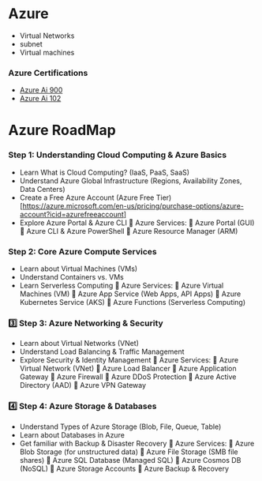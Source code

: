 # Azure

- Virtual Networks
- subnet
- Virtual machines




### Azure Certifications

- [Azure Ai 900](https://github.com/yaswanthteja/Azure_AI_900)
- [Azure Ai 102](https://github.com/yaswanthteja/Azure_AI_102)



# Azure RoadMap

### Step 1: Understanding Cloud Computing & Azure Basics
- Learn What is Cloud Computing? (IaaS, PaaS, SaaS)
- Understand Azure Global Infrastructure (Regions, Availability Zones, Data Centers)
- Create a Free Azure Account (Azure Free Tier)[https://azure.microsoft.com/en-us/pricing/purchase-options/azure-account?icid=azurefreeaccount]
- Explore Azure Portal & Azure CLI
📌 Azure Services:
🔹 Azure Portal (GUI)
🔹 Azure CLI & Azure PowerShell
🔹 Azure Resource Manager (ARM)

### Step 2: Core Azure Compute Services
- Learn about Virtual Machines (VMs)
- Understand Containers vs. VMs
- Learn Serverless Computing
📌 Azure Services:
🔹 Azure Virtual Machines (VM)
🔹 Azure App Service (Web Apps, API Apps)
🔹 Azure Kubernetes Service (AKS)
🔹 Azure Functions (Serverless Computing)

### 3️⃣ Step 3: Azure Networking & Security
- Learn about Virtual Networks (VNet)
- Understand Load Balancing & Traffic Management
- Explore Security & Identity Management
📌 Azure Services:
🔹 Azure Virtual Network (VNet)
🔹 Azure Load Balancer
🔹 Azure Application Gateway
🔹 Azure Firewall
🔹 Azure DDoS Protection
🔹 Azure Active Directory (AAD)
🔹 Azure VPN Gateway


### 4️⃣ Step 4: Azure Storage & Databases
- Understand Types of Azure Storage (Blob, File, Queue, Table)
- Learn about Databases in Azure
- Get familiar with Backup & Disaster Recovery
📌 Azure Services:
🔹 Azure Blob Storage (for unstructured data)
🔹 Azure File Storage (SMB file shares)
🔹 Azure SQL Database (Managed SQL)
🔹 Azure Cosmos DB (NoSQL)
🔹 Azure Storage Accounts
🔹 Azure Backup & Recovery



